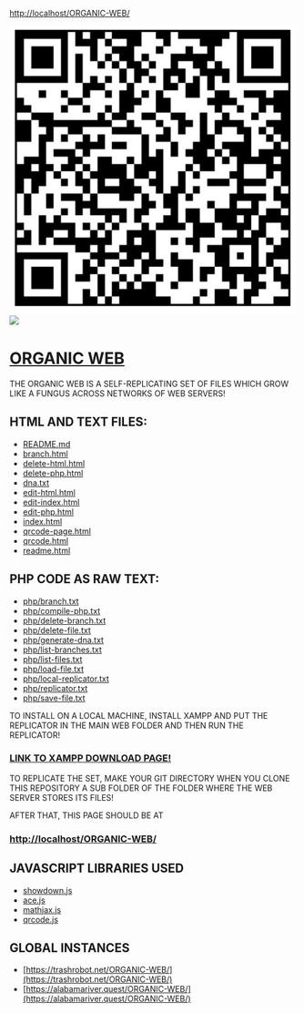 [http://localhost/ORGANIC-WEB/](http://localhost/ORGANIC-WEB/)

![](qrcode.png)
![](sign.png)

# [ORGANIC WEB](https://github.com/LafeLabs/ORGANIC-WEB)

THE ORGANIC WEB IS A SELF-REPLICATING SET OF FILES WHICH GROW LIKE A FUNGUS ACROSS NETWORKS OF WEB SERVERS!

## HTML AND TEXT FILES:

  - [README.md](README.md)
  - [branch.html](branch.html)
  - [delete-html.html](delete-html.html)
  - [delete-php.html](delete-php.html)
  - [dna.txt](dna.txt)
  - [edit-html.html](edit-html.html)
  - [edit-index.html](edit-index.html)
  - [edit-php.html](edit-php.html)
  - [index.html](index.html)
  - [qrcode-page.html](qrcode-page.html)
  - [qrcode.html](qrcode.html)
  - [readme.html](readme.html)

## PHP CODE AS RAW TEXT:

  - [php/branch.txt](php/branch.txt)
  - [php/compile-php.txt](php/compile-php.txt)
  - [php/delete-branch.txt](php/delete-branch.txt)
  - [php/delete-file.txt](php/delete-file.txt)
  - [php/generate-dna.txt](php/generate-dna.txt)
  - [php/list-branches.txt](php/list-branches.txt)
  - [php/list-files.txt](php/list-files.txt)
  - [php/load-file.txt](php/load-file.txt)
  - [php/local-replicator.txt](php/local-replicator.txt)
  - [php/replicator.txt](php/replicator.txt)
  - [php/save-file.txt](php/save-file.txt)

TO INSTALL ON A LOCAL MACHINE, INSTALL XAMPP AND PUT THE REPLICATOR IN THE MAIN WEB FOLDER AND THEN RUN THE REPLICATOR!

### [LINK TO XAMPP DOWNLOAD PAGE!](https://www.apachefriends.org/)

TO REPLICATE THE SET, MAKE YOUR GIT DIRECTORY WHEN YOU CLONE THIS REPOSITORY A SUB FOLDER OF THE FOLDER WHERE THE WEB SERVER STORES ITS FILES! 

AFTER THAT, THIS PAGE SHOULD BE AT 

### [http://localhost/ORGANIC-WEB/](http://localhost/ORGANIC-WEB/)

## JAVASCRIPT LIBRARIES USED

 - [showdown.js](https://showdownjs.com/)
 - [ace.js](https://ace.c9.io/)
 - [mathjax.js](https://www.mathjax.org/)
 - [qrcode.js](https://davidshimjs.github.io/qrcodejs/)

## GLOBAL INSTANCES

 - [https://trashrobot.net/ORGANIC-WEB/](https://trashrobot.net/ORGANIC-WEB/)
 - [https://alabamariver.quest/ORGANIC-WEB/](https://alabamariver.quest/ORGANIC-WEB/)


